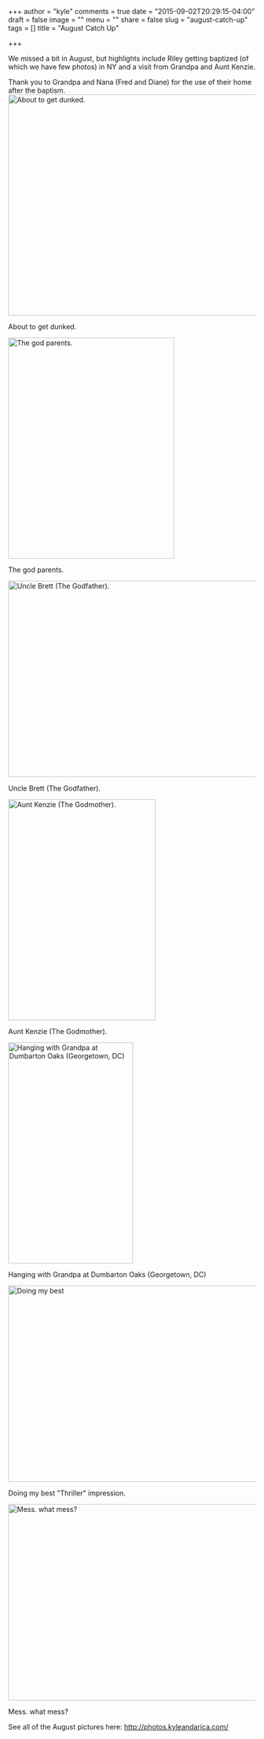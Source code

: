 +++
author = "kyle"
comments = true
date = "2015-09-02T20:29:15-04:00"
draft = false
image = ""
menu = ""
share = false
slug = "august-catch-up"
tags = []
title = "August Catch Up"

+++

We missed a bit in August, but highlights include Riley getting baptized (of which we have few photos) in NY and a visit from Grandpa and Aunt Kenzie.
<!--more-->Thank you to Grandpa and Nana (Fred and Diane) for the use of their home after the baptism.

<a href="http://photos.kyleandarica.com/Family/Riley-Marie/2015081-to-20150831/i-BqTvnWH/A" target="_blank">
	<img src="http://photos.kyleandarica.com/Family/Riley-Marie/2015081-to-20150831/i-BqTvnWH/0/M/IMG_3159.JPG-M.jpg" alt="About to get dunked." width="600" height="450" />
</a>
<p class="caption">About to get dunked.</p>

<a href="http://photos.kyleandarica.com/Family/Riley-Marie/2015081-to-20150831/i-qsDw4gG/A" target="_blank">
	<img src="http://photos.kyleandarica.com/Family/Riley-Marie/2015081-to-20150831/i-qsDw4gG/0/M/IMG_3175.JPG-M.jpg" alt="The god parents." width="338" height="450" />
</a>
<p class="caption">The god parents.</p>

<a href="http://photos.kyleandarica.com/Family/Riley-Marie/2015081-to-20150831/i-XwMmJWf/A" target="_blank">
	<img src="http://photos.kyleandarica.com/Family/Riley-Marie/2015081-to-20150831/i-XwMmJWf/0/M/IMG_8302-M.jpg" alt="Uncle Brett (The Godfather)." width="600" height="400" />
</a>
<p class="caption">Uncle Brett (The Godfather).</p>

<a href="http://photos.kyleandarica.com/Family/Riley-Marie/2015081-to-20150831/i-xBBcKBw/A" target="_blank">
	<img src="http://photos.kyleandarica.com/Family/Riley-Marie/2015081-to-20150831/i-xBBcKBw/0/M/IMG_8317-M.jpg" alt="Aunt Kenzie (The Godmother)." width="300" height="450" />
</a>
<p class="caption">Aunt Kenzie (The Godmother).</p>

<a href="http://photos.kyleandarica.com/Family/Riley-Marie/2015081-to-20150831/i-fD26SKL/A" target="_blank">
	<img src="http://photos.kyleandarica.com/Family/Riley-Marie/2015081-to-20150831/i-fD26SKL/0/M/IMG_6810-M.jpg" alt="Hanging with Grandpa at Dumbarton Oaks (Georgetown, DC)" width="254" height="450" />
</a>
<p class="caption">Hanging with Grandpa at Dumbarton Oaks (Georgetown, DC)</p>

<a href="http://photos.kyleandarica.com/Family/Riley-Marie/2015081-to-20150831/i-7sNV2vH/A" target="_blank">
	<img src="http://photos.kyleandarica.com/Family/Riley-Marie/2015081-to-20150831/i-7sNV2vH/0/M/IMG_8441-M.jpg" alt="Doing my best " width="600" height="400" />
</a>
<p class="caption">Doing my best "Thriller" impression.</p>

<a href="http://photos.kyleandarica.com/Family/Riley-Marie/2015081-to-20150831/i-CKSHXKg/A" target="_blank">
	<img src="http://photos.kyleandarica.com/Family/Riley-Marie/2015081-to-20150831/i-CKSHXKg/0/M/IMG_8449-M.jpg" alt="Mess. what mess?" width="600" height="400" />
</a>
<p class="caption">Mess. what mess?</p>

See all of the August pictures here: <a href="http://photos.kyleandarica.com/Family/Riley-Marie/2015081-to-20150831/" target="_blank">http://photos.kyleandarica.com/</a>
